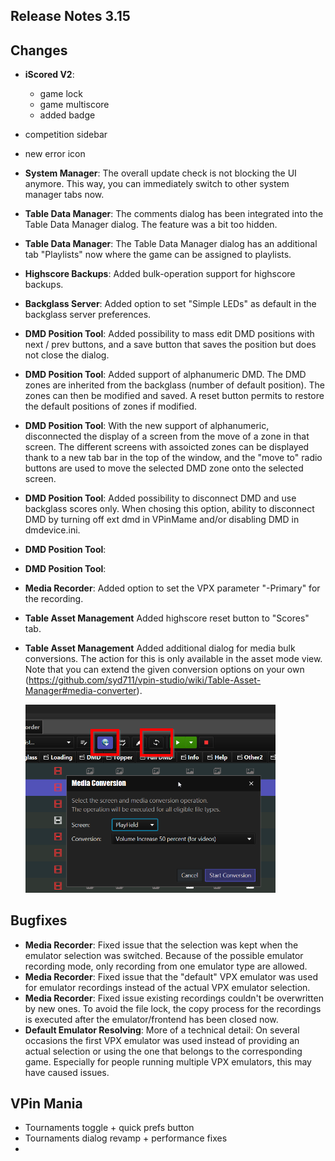 ## Release Notes 3.15

## Changes

- **iScored V2**: 
  - game lock
  - game multiscore
  - added badge
- competition sidebar
- new error icon
- **System Manager**: The overall update check is not blocking the UI anymore. This way, you can immediately switch to other system manager tabs now.
- **Table Data Manager**: The comments dialog has been integrated into the Table Data Manager dialog. The feature was a bit too hidden.
- **Table Data Manager**: The Table Data Manager dialog has an additional tab "Playlists" now where the game can be assigned to playlists.
- **Highscore Backups**: Added bulk-operation support for highscore backups.
- **Backglass Server**: Added option to set "Simple LEDs" as default in the backglass server preferences.
- **DMD Position Tool**: Added possibility to mass edit DMD positions with next / prev buttons, and a save button that saves the position but does not close the dialog.
- **DMD Position Tool**: Added support of alphanumeric DMD. The DMD zones are inherited from the backglass (number of default position). The zones can then be modified and saved. A reset button permits to restore the default positions of zones if modified.
- **DMD Position Tool**: With the new support of alphanumeric, disconnected the display of a screen from the move of a zone in that screen. The different screens with assoicted zones can be displayed thank to a new tab bar in the top of the window, and the "move to" radio buttons are used to move the selected DMD zone onto the selected screen.
- **DMD Position Tool**: Added possibility to disconnect DMD and use backglass scores only. When chosing this option, ability to disconnect DMD by turning off ext dmd in VPinMame and/or disabling DMD in dmdevice.ini.
- **DMD Position Tool**:
- **DMD Position Tool**:
- **Media Recorder**: Added option to set the VPX parameter "-Primary" for the recording.
- **Table Asset Management** Added highscore reset button to "Scores" tab.
- **Table Asset Management** Added additional dialog for media bulk conversions. The action for this is only available in the asset mode view. Note that you can extend the given conversion options on your own (https://github.com/syd711/vpin-studio/wiki/Table-Asset-Manager#media-converter).
 
    <img src="https://github.com/syd711/vpin-studio/blob/main/documentation/tables/bulk-conversion.png?raw=true" width="400" />


## Bugfixes

- **Media Recorder**: Fixed issue that the selection was kept when the emulator selection was switched. Because of the possible emulator recording mode, only recording from one emulator type are allowed. 
- **Media Recorder**: Fixed issue that the "default" VPX emulator was used for emulator recordings instead of the actual VPX emulator selection.
- **Media Recorder**: Fixed issue existing recordings couldn't be overwritten by new ones. To avoid the file lock, the copy process for the recordings is executed after the emulator/frontend has been closed now.
- **Default Emulator Resolving**: More of a technical detail: On several occasions the first VPX emulator was used instead of providing an actual selection or using the one that belongs to the corresponding game. Especially for people running multiple VPX emulators, this may have caused issues. 


## VPin Mania

- Tournaments toggle + quick prefs button
- Tournaments dialog revamp + performance fixes
- 